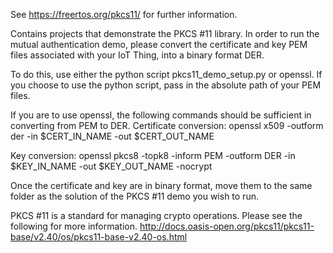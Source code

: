 See https://freertos.org/pkcs11/ for further information.

Contains projects that demonstrate the PKCS #11 library.
In order to run the mutual authentication demo, please convert the certificate and key PEM files associated with your IoT Thing, into a binary format DER.

To do this, use either the python script pkcs11_demo_setup.py or openssl.
If you choose to use the python script, pass in the absolute path of your PEM files.

If you are to use openssl, the following commands should be sufficient in converting from PEM to DER.
Certificate conversion:
openssl x509 -outform der -in $CERT_IN_NAME -out $CERT_OUT_NAME

Key conversion:
openssl pkcs8 -topk8 -inform PEM -outform DER -in $KEY_IN_NAME -out $KEY_OUT_NAME -nocrypt

Once the certificate and key are in binary format, move them to the same folder as the solution of the PKCS #11 demo you wish to run.

PKCS #11 is a standard for managing crypto operations. Please see the following for more information.
http://docs.oasis-open.org/pkcs11/pkcs11-base/v2.40/os/pkcs11-base-v2.40-os.html
